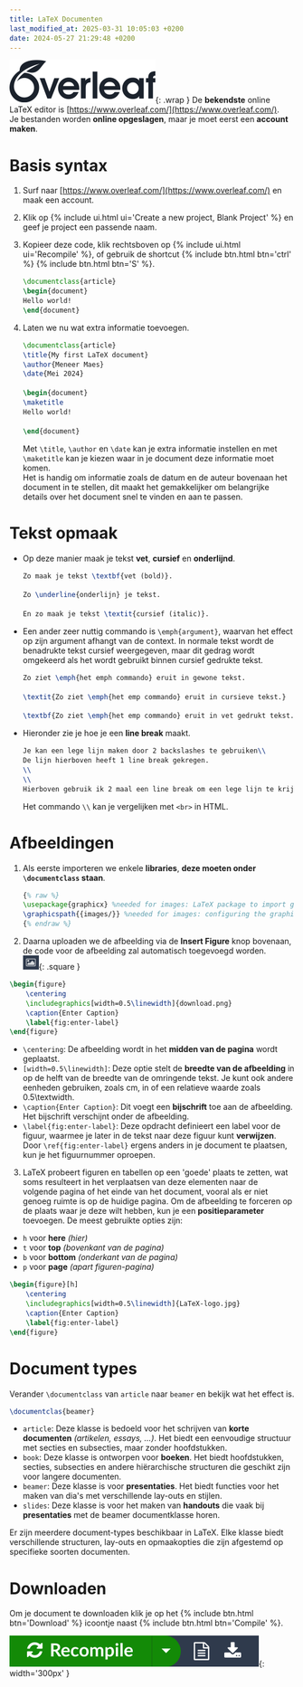 ```yaml
---
title: LaTeX Documenten
last_modified_at: 2025-03-31 10:05:03 +0200
date: 2024-05-27 21:29:48 +0200
---
```


![](images/overleaf.svg){: .wrap }
De **bekendste** online LaTeX editor is [https://www.overleaf.com/](https://www.overleaf.com/).  
Je bestanden worden **online opgeslagen**, maar je moet eerst een **account maken**.

# Basis syntax

1. Surf naar [https://www.overleaf.com/](https://www.overleaf.com/) en maak een account.
2. Klik op {% include ui.html ui='Create a new project, Blank Project' %} en geef je project een passende naam.
3. Kopieer deze code, klik rechtsboven op {% include ui.html ui='Recompile' %}, of gebruik de shortcut {% include btn.html btn='ctrl' %} {% include btn.html btn='S' %}.
   ```latex
   \documentclass{article}
   \begin{document}
   Hello world!
   \end{document}
   ```
4. Laten we nu wat extra informatie toevoegen.

   ```latex
   \documentclass{article}
   \title{My first LaTeX document}
   \author{Meneer Maes}
   \date{Mei 2024}

   \begin{document}
   \maketitle
   Hello world!

   \end{document}
   ```

   Met `\title`, `\author` en `\date` kan je extra informatie instellen en met `\maketitle` kan je kiezen waar in je document deze informatie moet komen.  
   Het is handig om informatie zoals de datum en de auteur bovenaan het document in te stellen, dit maakt het gemakkelijker om belangrijke details over het document snel te vinden en aan te passen.

# Tekst opmaak

- Op deze manier maak je tekst **vet**, **cursief** en **onderlijnd**.

  ```latex
  Zo maak je tekst \textbf{vet (bold)}.

  Zo \underline{onderlijn} je tekst.

  En zo maak je tekst \textit{cursief (italic)}.
  ```

- Een ander zeer nuttig commando is `\emph{argument}`, waarvan het effect op zijn argument afhangt van de context. In normale tekst wordt de benadrukte tekst cursief weergegeven, maar dit gedrag wordt omgekeerd als het wordt gebruikt binnen cursief gedrukte tekst.

  ```latex
  Zo ziet \emph{het emph commando} eruit in gewone tekst.

  \textit{Zo ziet \emph{het emp commando} eruit in cursieve tekst.}

  \textbf{Zo ziet \emph{het emp commando} eruit in vet gedrukt tekst.}
  ```

- Hieronder zie je hoe je een **line break** maakt.
  ```latex
  Je kan een lege lijn maken door 2 backslashes te gebruiken\\
  De lijn hierboven heeft 1 line break gekregen.
  \\
  \\
  Hierboven gebruik ik 2 maal een line break om een lege lijn te krijgen.
  ```
  Het commando `\\` kan je vergelijken met `<br>` in HTML.

# Afbeeldingen

1. Als eerste importeren we enkele **libraries**, **deze moeten onder `\documentclass` staan**.
   ```latex
   {% raw %}
   \usepackage{graphicx} %needed for images: LaTeX package to import graphics
   \graphicspath{{images/}} %needed for images: configuring the graphicx package
   {% endraw %}
   ```
2. Daarna uploaden we de afbeelding via de **Insert Figure** knop bovenaan, de code voor de afbeelding zal automatisch toegevoegd worden.  
   ![](images/image-btn.png){: .square }

```latex
\begin{figure}
	\centering
	\includegraphics[width=0.5\linewidth]{download.png}
	\caption{Enter Caption}
	\label{fig:enter-label}
\end{figure}
```

- `\centering`: De afbeelding wordt in het **midden van de pagina** wordt geplaatst.
- `[width=0.5\linewidth]`: Deze optie stelt de **breedte van de afbeelding** in op de helft van de breedte van de omringende tekst. Je kunt ook andere eenheden gebruiken, zoals cm, in of een relatieve waarde zoals 0.5\textwidth.
- `\caption{Enter Caption}`: Dit voegt een **bijschrift** toe aan de afbeelding. Het bijschrift verschijnt onder de afbeelding.
- `\label{fig:enter-label}`: Deze opdracht definieert een label voor de figuur, waarmee je later in de tekst naar deze figuur kunt **verwijzen**. Door `\ref{fig:enter-label}` ergens anders in je document te plaatsen, kun je het figuurnummer oproepen.

3. LaTeX probeert figuren en tabellen op een 'goede' plaats te zetten, wat soms resulteert in het verplaatsen van deze elementen naar de volgende pagina of het einde van het document, vooral als er niet genoeg ruimte is op de huidige pagina.
   Om de afbeelding te forceren op de plaats waar je deze wilt hebben, kun je een **positieparameter** toevoegen. De meest gebruikte opties zijn:

- `h` voor **here** _(hier)_
- `t` voor **top** _(bovenkant van de pagina)_
- `b` voor **bottom** _(onderkant van de pagina)_
- `p` voor **page** _(apart figuren-pagina)_

```latex
\begin{figure}[h]
	\centering
	\includegraphics[width=0.5\linewidth]{LaTeX-logo.jpg}
	\caption{Enter Caption}
	\label{fig:enter-label}
\end{figure}
```

# Document types

Verander `\documentclass` van `article` naar `beamer` en bekijk wat het effect is.

```latex
\documentclas{beamer}
```

- `article`: Deze klasse is bedoeld voor het schrijven van **korte documenten** _(artikelen, essays, ...)_. Het biedt een eenvoudige structuur met secties en subsecties, maar zonder hoofdstukken.
- `book`: Deze klasse is ontworpen voor **boeken**. Het biedt hoofdstukken, secties, subsecties en andere hiërarchische structuren die geschikt zijn voor langere documenten.
- `beamer`: Deze klasse is voor **presentaties**. Het biedt functies voor het maken van dia's met verschillende lay-outs en stijlen.
- `slides`: Deze klasse is voor het maken van **handouts** die vaak bij **presentaties** met de beamer documentklasse horen.

Er zijn meerdere document-types beschikbaar in LaTeX. Elke klasse biedt verschillende structuren, lay-outs en opmaakopties die zijn afgestemd op specifieke soorten documenten.

# Downloaden

Om je document te downloaden klik je op het {% include btn.html btn='Download' %} icoontje naast {% include btn.html btn='Compile' %}.

![download](images/download.png){: width='300px' }
